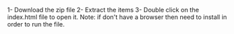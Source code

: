 1- Download the zip file
2- Extract the items
3- Double click on the index.html file to open it.
Note: if don't have a browser then need to install in order to run the file.
